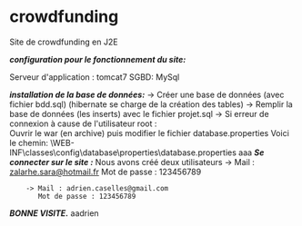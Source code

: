 # crowdfunding
Site de crowdfunding en J2E

***configuration pour le fonctionnement du site:***

Serveur d'application : tomcat7
SGBD: MySql

***installation de la base de données:***
	-> Créer une base de données (avec fichier bdd.sql)
	 (hibernate se charge de la création des tables) 
	-> Remplir la base de données (les inserts) avec le fichier projet.sql
	-> Si erreur de connexion à cause de l'utilisateur root :  
					Ouvrir le war (en archive) puis modifier le fichier database.properties						Voici le chemin: \WEB-INF\classes\config\database\properties\database.properties
	aaa
***Se connecter sur le site :***
Nous avons créé deux utilisateurs
		-> Mail : zalarhe.sara@hotmail.fr 
		   Mot de passe : 123456789
		   
		-> Mail : adrien.caselles@gmail.com
		   Mot de passe : 123456789
		   
		   
		   
***BONNE VISITE.***
aadrien
